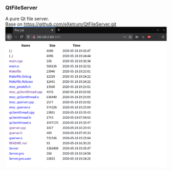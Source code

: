 ### QtFileServer
A pure Qt file server.  
Base on https://github.com/eXetrum/QtFileServer.git
![alt](preview.png)